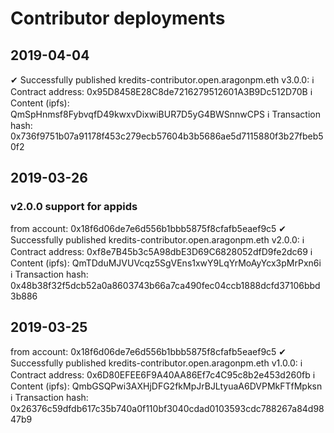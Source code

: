 # Contributor deployments

## 2019-04-04

 ✔ Successfully published kredits-contributor.open.aragonpm.eth v3.0.0: 
 ℹ Contract address: 0x95D8458E28C8de7216279512601A3B9Dc512D70B
 ℹ Content (ipfs): QmSpHnmsf8FybvqfD49kwxvDixwiBUR7D5yG4BWSnnwCPS
 ℹ Transaction hash: 0x736f9751b07a91178f453c279ecb57604b3b5686ae5d7115880f3b27fbeb50f2

## 2019-03-26

### v2.0.0 support for appids
from account: 0x18f6d06de7e6d556b1bbb5875f8cfafb5eaef9c5
 ✔ Successfully published kredits-contributor.open.aragonpm.eth v2.0.0: 
 ℹ Contract address: 0xf8e7B45b3c5A98dbE3D69C6828052dfD9fe2dc69
 ℹ Content (ipfs): QmTDduMJVUVcqz5SgVEns1xwY9LqYrMoAyYcx3pMrPxn6i
 ℹ Transaction hash: 0x48b38f32f5dcb52a0a8603743b66a7ca490fec04ccb1888dcfd37106bbd3b886


## 2019-03-25
from account: 0x18f6d06de7e6d556b1bbb5875f8cfafb5eaef9c5
 ✔ Successfully published kredits-contributor.open.aragonpm.eth v1.0.0: 
 ℹ Contract address: 0x6D80EFEE6F9A40AA86Ef7c4C95c8b2e453d260fb
 ℹ Content (ipfs): QmbGSQPwi3AXHjDFG2fkMpJrBJLtyuaA6DVPMkFTfMpksn
 ℹ Transaction hash: 0x26376c59dfdb617c35b740a0f110bf3040cdad0103593cdc788267a84d9847b9

